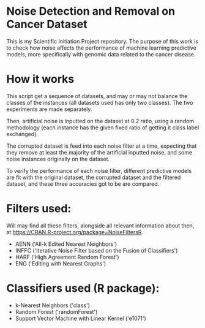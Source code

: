 # Noise Detection and Removal on Cancer Dataset
This is my Scientific Initiation Project repository. The purpose of this work is to check how noise affects the performance of machine learning predictive models, more specifically with genomic data related to the cancer disease. 

# How it works
This script get a sequence of datasets, and may or may not balance the classes of the instances (all datasets used has only two classes). The two experiments are made separately. 

Then, artificial noise is inputted on the dataset at 0.2 ratio, using a random methodology (each instance has the given fixed ratio of getting it class label exchanged). 

The corrupted dataset is feed into each noise filter at a time, expecting that they remove at least the majority of the artificial inputted noise, and some noise instances originally on the dataset.

To verify the performance of each noise filter, different predictive models are fit with the original dataset, the corrupted dataset and the filtered dataset, and these three accuracies got to be are compared.

# Filters used:
Will may find all these filters, alongside all relevant information about then, at https://CRAN.R-project.org/package=NoiseFiltersR.

- AENN ('All-k Edited Nearest Neighbors')
- INFFC ('Iterative Noise Filter based on the Fusion of Classifiers')
- HARF ('High Agreement Random Forest')
- ENG ('Editing with Nearest Graphs')

# Classifiers used (R package):
- k-Nearest Neighbors ('class')
- Random Forest ('randomForest')
- Support Vector Machine with Linear Kernel ('e1071')